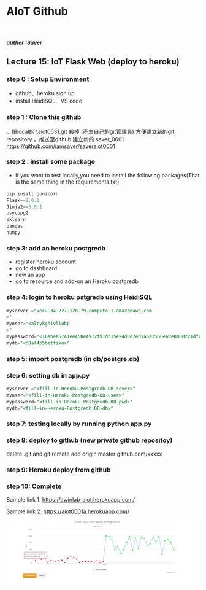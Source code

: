 # AIoT Github
<br>

##### auther :Saver

## Lecture 15: IoT Flask Web (deploy to heroku)

### step 0 : Setup Environment
* github、heroku sign up
* install HeidiSQL、VS code

### step 1 : Clone this github

。把local的 \aiot0531.git 殺掉 (產生自己的git管理員) 方便建立新的git repository
。推送至github 建立新的 saver_0601 https://github.com/iamsaver/saveraiot0601

### step 2 : install some package
* if you want to test locally,you need to install the following packages(That is the same thing in the requirements.txt)

```python
pip insall gunicorn   
Flask==2.0.1 
Jinja2==3.0.1 
psycopg2 
sklearn 
pandas  
numpy 
```

### step 3: add an heroku postgredb

* register heroku account
* go to dashboard
* new an app
* go to resource and add-on an Heroku postgredb

### step 4: login to heroku pstgredb using HeidiSQL


```sql
myserver ="<ec2-34-227-120-79.compute-1.amazonaws.com
>"
myuser="<alcykghivllubp
>"
mypassword="<16abea5741ee458e4972f91dc15e24d0d7ed7a5a3560e6ce80002c1dfc7955f2>"
mydb="<d8al4p5betfiku>"

```
### step 5: import postgredb (in db/postgre.db)


### step 6: setting db in app.py


```sql
myserver ="<fill-in-Heroku-Postgredb-DB-sever>"
myuser="<fill-in-Heroku-Postgredb-DB-user>"
mypassword="<fill-in-Heroku-Postgredb-DB-pwd>"
mydb="<fill-in-Heroku-Postgredb-DB-db>"

```
### step 7: testing locally by running python app.py

### step 8: deploy to github (new private github repositoy)

delete .git and git remote add origin master github.com/xxxxx


### step 9: Heroku deploy from github

### step 10: Complete

Sample link 1:
https://awinlab-aiot.herokuapp.com/

Sample link 2: 
https://aiot0601a.herokuapp.com/

<img src="aiot0601.jpg" />


